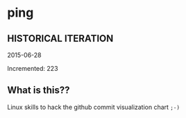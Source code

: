 # ping

## HISTORICAL ITERATION
2015-06-28

Incremented: 223

## What is this?? 
Linux skills to hack the github commit visualization chart `;-)`
